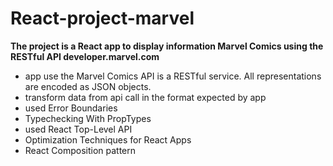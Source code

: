 # React-project-marvel

**The project is a React app to display information  Marvel Comics using the  RESTful API developer.marvel.com**

* app use the Marvel Comics API is a RESTful service. All representations are encoded as JSON objects.
* transform data from api call in the format expected by app
* used Error Boundaries
* Typechecking With PropTypes
* used React Top-Level API
* Optimization Techniques for React Apps
* React Composition pattern
